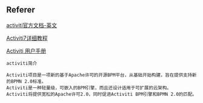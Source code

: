 ## Referer

[activiti官方文档-英文](https://www.activiti.org/documentation)

[Activiti7详细教程](https://zhuanlan.zhihu.com/p/443883938)

[Activiti 用户手册](http://jeecg.com/activiti5.21/#_%E7%AE%80%E4%BB%8B)

```
activiti简介

Activiti项目是一项新的基于Apache许可的开源BPM平台，从基础开始构建，旨在提供支持新的BPMN 2.0标准。
Activiti是一种轻量级，可嵌入的BPM引擎，而且还设计适用于可扩展的云架构。
Activiti将提供宽松的Apache许可2.0，同时促进Activiti BPM引擎和BPMN 2.0的匹配。

```